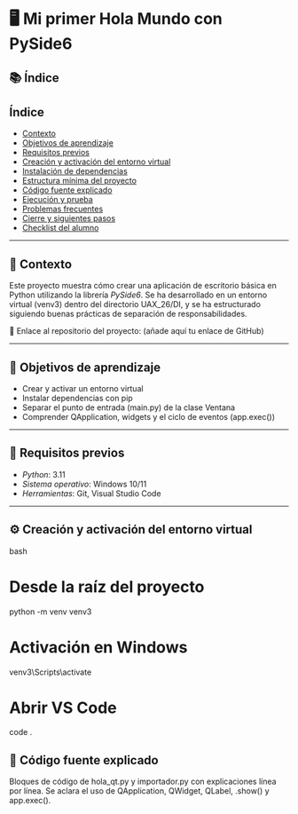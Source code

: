 # 🖥 Mi primer Hola Mundo con PySide6

## 📚 Índice

## Índice

- [Contexto](#contexto)
- [Objetivos de aprendizaje](#objetivos-de-aprendizaje)
- [Requisitos previos](#requisitos-previos)
- [Creación y activación del entorno virtual](#creación-y-activación-del-entorno-virtual)
- [Instalación de dependencias](#instalación-de-dependencias)
- [Estructura mínima del proyecto](#estructura-mínima-del-proyecto)
- [Código fuente explicado](#código-fuente-explicado)
- [Ejecución y prueba](#ejecución-y-prueba)
- [Problemas frecuentes](#problemas-frecuentes)
- [Cierre y siguientes pasos](#cierre-y-siguientes-pasos)
- [Checklist del alumno](#checklist-del-alumno)


---

## 📌 Contexto

Este proyecto muestra cómo crear una aplicación de escritorio básica en Python utilizando la librería *PySide6*. Se ha desarrollado en un entorno virtual (venv3) dentro del directorio UAX_26/DI, y se ha estructurado siguiendo buenas prácticas de separación de responsabilidades.

🔗 Enlace al repositorio del proyecto: (añade aquí tu enlace de GitHub)

---

## 🎯 Objetivos de aprendizaje

- Crear y activar un entorno virtual
- Instalar dependencias con pip
- Separar el punto de entrada (main.py) de la clase Ventana
- Comprender QApplication, widgets y el ciclo de eventos (app.exec())

---

## 🧰 Requisitos previos

- *Python*: 3.11
- *Sistema operativo*: Windows 10/11
- *Herramientas*: Git, Visual Studio Code

---

## ⚙ Creación y activación del entorno virtual

bash
# Desde la raíz del proyecto
python -m venv venv3



# Activación en Windows
venv3\Scripts\activate


# Abrir VS Code
code .


## 🧠 Código fuente explicado
Bloques de código de hola_qt.py y importador.py con explicaciones línea por línea. Se aclara el uso de QApplication, QWidget, QLabel, .show() y app.exec().
